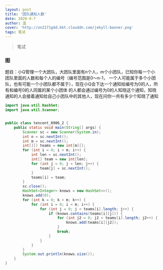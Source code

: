 ```yaml
---
layout: post
title: '团队通知人数'
date: 2020-9-7
author: 温
cover: 'http://on2171g4d.bkt.clouddn.com/jekyll-banner.png'
tags: 笔试
---
```


>笔试

### 图


题目：小Q管理一个大团队，大团队里面有n个人，m个小团队，已知你每一个小团队里面的人数和每个人的编号（编号范围是0～n-1，
一个人可能属于多个小团队，也有可能一个小团队都不属于），现在小Q会下达一个通知给编号为0的人，所有和编号0的人同属的某个小团体
的人都会通过编号为0的人知晓这个通知，知晓通知的人会接着通知给自己小团队中的其他人，现在问你一共有多少个知晓了通知


```java
import java.util.HashSet;
import java.util.Scanner;


public class tencent_0906_2 {
    public static void main(String[] args) {
        Scanner sc = new Scanner(System.in);
        int n = sc.nextInt();
        int m = sc.nextInt();
        int[][] teams = new int[m][];
        for (int i = 0; i < m; i++) {
            int len = sc.nextInt();
            int[] team = new int[len];
            for (int j = 0; j < len; j++) {
                team[j] = sc.nextInt();
            }
            teams[i] = team;
        }
        sc.close();
        HashSet<Integer> knows = new HashSet<>();
        knows.add(0);
        for (int k = 0; k < m; k++) {
            for (int i = 0; i < m; i++) {
                for (int j = 0; j < teams[i].length; j++) {
                    if (knows.contains(teams[i][j])) {
                        for (int j2 = 0; j2 < teams[i].length; j2++) {
                            knows.add(teams[i][j2]);
                        }
                        break;
                    }
                }
            }
        }
        System.out.println(knows.size());
    }
}
```
